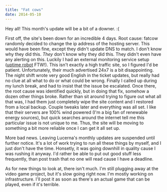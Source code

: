 ```yaml
---
title: "Fat cows"
date: 2014-05-10
---
```

Hey all! This month's update will be a bit of a downer. :(

First off, the site's been down for an incredible 4 days. Root cause: fatcow randomly decided to change the ip address of the hosting server. This would have been fine, except they didn't update DNS to match. I don't know why they did this. _They_ don't know why they did this. They didn't even have any alerting on this. Luckily I had an external monitoring service setup ([uptime robot](http://uptimerobot.com) FTW!). This isn't exactly a high traffic site, so I figured I'd be patient. Unfortunately, their much advertised 24x7 is a bit disappointing. The night shift wrote very good English in the ticket updates, but really had no clue at all what to do or what could be wrong. Finally I called up during my lunch break, and had to insist that the issue be escalated. Once there, the root cause was identified quickly, but in doing that fix, somehow a dozen other things broke. Rather than sit around trying to figure out what all that was, I had them just completely wipe the site content and I restored from a local backup. Couple tweaks later and everything was all set. I like that their servers are 100% wind powered (I'm a big fan of renewable energy sources), but quick searches around the internet tell me this particular issue is not unique to me. Thus, the site will be moving to something a bit more reliable once I can get it all set up.

More bad news. Leaving Lucerna's monthly updates are suspended until further notice. It's a lot of work trying to run all these things by myself, and I just don't have the time. Honsetly, it was going downhill in quality cause I was rushing it anyway. I'd rather be able to put out good stuff less frequently, than post trash that no one will read cause I have a deadline.

As for new things to look at, there isn't much. I'm still plugging away at the video game project, but it's slow going right now. I'm mostly working on infrastructure. I'll post it as soon as there's an actual game that can be played, even if it's terrible.
